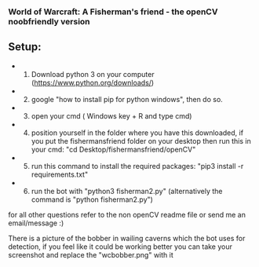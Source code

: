 ### World of Warcraft: A Fisherman's friend - the openCV noobfriendly version

Setup:
--------------
* 1. Download python 3 on your computer (https://www.python.org/downloads/)
* 2. google "how to install pip for python windows", then do so.
* 3. open your cmd ( Windows key + R and type cmd)
* 4. position yourself in the folder where you have this downloaded, if you put the fishermansfriend folder on your desktop then run this in your cmd: "cd Desktop/fishermansfriend/openCV"
* 5. run this command to install the required packages: "pip3 install -r requirements.txt"
* 6. run the bot with "python3 fisherman2.py" (alternatively the command is "python fisherman2.py")


for all other questions refer to the non openCV readme file or send me an email/message :)

There is a picture of the bobber in wailing caverns which the bot uses for detection, if you feel like it could be working better you can take your screenshot and replace the "wcbobber.png" with it 

